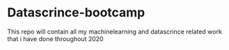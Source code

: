 # Datascrince-bootcamp
This repo will contain all my machinelearning and datascrince related work that i have done throughout 2020
